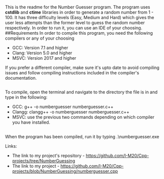This is the readme for the Number Guesser program.
The program uses **cstdlib** and **ctime** libraries in order to generate a random number from 1 - 100.
It has three difficulty levels (Easy, Medium and Hard) which gives the user less attempts than the former level to guess the random number respectively.
In order to run it, you can use an IDE of your choosing.
##Requirements
In order to compile this program, you need the following compilers or any of your choosing
- GCC: Version 7.1 and higher
- Clang: Version 5.0 and higher
- MSVC: Version 2017 and higher
  
If you prefer a different compiler, make sure it's upto date to avoid compiling issues and follow compiling instructions included in the compiler's documentation.
##
To compile, open the terminal and navigate to the directory the file is in and type in the following:
- GCC: g++ -o numberguesser numberguesser.c++
- Clangg: clangg++ -o numberguesser numberguesser.c++
- MSVC: use the previous two commands depending on which compiler you have installed.
##
When the program has been compiled, run it by typing
.\\numberguesser.exe  

Links:
- The link to my project's repository - https://github.com/I-M20/Cpp-projects/tree/NumberGuessing
- The link to my project - https://github.com/I-M20/Cpp-projects/blob/NumberGuessing/numberguesser.cpp
